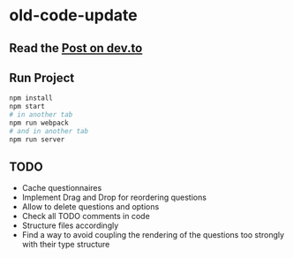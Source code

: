 # old-code-update

## Read the [Post on dev.to](https://dev.to/idkjs/updating-old-reasonml-code-268p)
## Run Project

```sh
npm install
npm start
# in another tab
npm run webpack
# and in another tab
npm run server
```

## TODO

- Cache questionnaires
- Implement Drag and Drop for reordering questions
- Allow to delete questions and options
- Check all TODO comments in code
- Structure files accordingly
- Find a way to avoid coupling the rendering of the questions too strongly with
  their type structure
